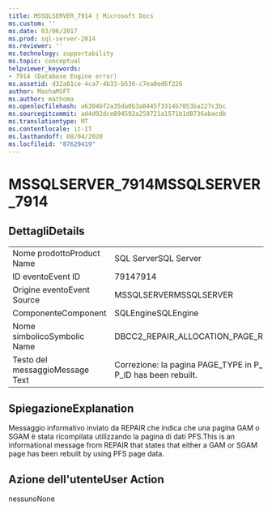 ```yaml
---
title: MSSQLSERVER_7914 | Microsoft Docs
ms.custom: ''
ms.date: 03/06/2017
ms.prod: sql-server-2014
ms.reviewer: ''
ms.technology: supportability
ms.topic: conceptual
helpviewer_keywords:
- 7914 (Database Engine error)
ms.assetid: d32a81ce-4ca7-4b33-b536-c7ea0ed6f226
author: MashaMSFT
ms.author: mathoma
ms.openlocfilehash: a6304bf2a35da0b3a8445f3314b7053ba227c3bc
ms.sourcegitcommit: ad4d92dce894592a259721a1571b1d8736abacdb
ms.translationtype: MT
ms.contentlocale: it-IT
ms.lasthandoff: 08/04/2020
ms.locfileid: "87629419"
---
```

# <a name="mssqlserver_7914"></a><span data-ttu-id="fb2a5-102">MSSQLSERVER_7914</span><span class="sxs-lookup"><span data-stu-id="fb2a5-102">MSSQLSERVER_7914</span></span>
    
## <a name="details"></a><span data-ttu-id="fb2a5-103">Dettagli</span><span class="sxs-lookup"><span data-stu-id="fb2a5-103">Details</span></span>  
  
|||  
|-|-|  
|<span data-ttu-id="fb2a5-104">Nome prodotto</span><span class="sxs-lookup"><span data-stu-id="fb2a5-104">Product Name</span></span>|<span data-ttu-id="fb2a5-105">SQL Server</span><span class="sxs-lookup"><span data-stu-id="fb2a5-105">SQL Server</span></span>|  
|<span data-ttu-id="fb2a5-106">ID evento</span><span class="sxs-lookup"><span data-stu-id="fb2a5-106">Event ID</span></span>|<span data-ttu-id="fb2a5-107">7914</span><span class="sxs-lookup"><span data-stu-id="fb2a5-107">7914</span></span>|  
|<span data-ttu-id="fb2a5-108">Origine evento</span><span class="sxs-lookup"><span data-stu-id="fb2a5-108">Event Source</span></span>|<span data-ttu-id="fb2a5-109">MSSQLSERVER</span><span class="sxs-lookup"><span data-stu-id="fb2a5-109">MSSQLSERVER</span></span>|  
|<span data-ttu-id="fb2a5-110">Componente</span><span class="sxs-lookup"><span data-stu-id="fb2a5-110">Component</span></span>|<span data-ttu-id="fb2a5-111">SQLEngine</span><span class="sxs-lookup"><span data-stu-id="fb2a5-111">SQLEngine</span></span>|  
|<span data-ttu-id="fb2a5-112">Nome simbolico</span><span class="sxs-lookup"><span data-stu-id="fb2a5-112">Symbolic Name</span></span>|<span data-ttu-id="fb2a5-113">DBCC2_REPAIR_ALLOCATION_PAGE_REBUILT</span><span class="sxs-lookup"><span data-stu-id="fb2a5-113">DBCC2_REPAIR_ALLOCATION_PAGE_REBUILT</span></span>|  
|<span data-ttu-id="fb2a5-114">Testo del messaggio</span><span class="sxs-lookup"><span data-stu-id="fb2a5-114">Message Text</span></span>|<span data-ttu-id="fb2a5-115">Correzione: la pagina PAGE_TYPE in P_ID è stata ricompilata.</span><span class="sxs-lookup"><span data-stu-id="fb2a5-115">Repair: PAGE_TYPE page at P_ID has been rebuilt.</span></span>|  
  
## <a name="explanation"></a><span data-ttu-id="fb2a5-116">Spiegazione</span><span class="sxs-lookup"><span data-stu-id="fb2a5-116">Explanation</span></span>  
 <span data-ttu-id="fb2a5-117">Messaggio informativo inviato da REPAIR che indica che una pagina GAM o SGAM è stata ricompilata utilizzando la pagina di dati PFS.</span><span class="sxs-lookup"><span data-stu-id="fb2a5-117">This is an informational message from REPAIR that states that either a GAM or SGAM page has been rebuilt by using PFS page data.</span></span>  
  
## <a name="user-action"></a><span data-ttu-id="fb2a5-118">Azione dell'utente</span><span class="sxs-lookup"><span data-stu-id="fb2a5-118">User Action</span></span>  
 <span data-ttu-id="fb2a5-119">nessuno</span><span class="sxs-lookup"><span data-stu-id="fb2a5-119">None</span></span>  
  
  

